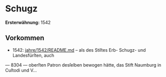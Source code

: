 # Schugz

**Ersterwähnung:** 1542

## Vorkommen
- 1542: [jahre/1542/README.md](../jahre/1542/README.md) – als des Stiſtes Erb- Schugz- und Landesfürſten, auch


— 8304 —
oberſten Patron desſelben bewogen hätte, das Stift
Naumburg in Cuſtodi und V...
